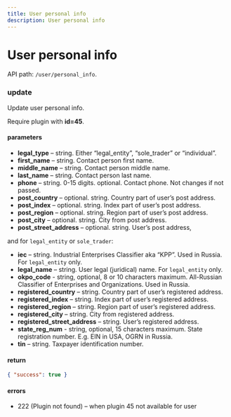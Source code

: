 ```yaml
---
title: User personal info
description: User personal info
---
```


# User personal info

API path: `/user/personal_info`.

### update

Update user personal info.

Require plugin with **id=45**.

#### parameters

*   **legal_type** – string. Either “legal\_entity”, “sole\_trader” or “individual”.
*   **first_name** – string. Contact person first name.
*   **middle_name** – string. Contact person middle name.
*   **last_name** – string. Contact person last name.
*   **phone** – string. 0-15 digits. optional. Contact phone. Not changes if not passed.
*   **post_country** – optional. string. Country part of user’s post address.
*   **post_index** – optional. string. Index part of user’s post address.
*   **post_region** – optional. string. Region part of user’s post address.
*   **post_city** – optional. string. City from post address.
*   **post\_street\_address** – optional. string. User’s post address,

and for `legal_entity` or `sole_trader`:

*   **iec** – string. Industrial Enterprises Classifier aka “KPP”. Used in Russia. For `legal_entity` only.
*   **legal_name** – string. User legal (juridical) name. For `legal_entity` only.
*   **okpo_code** - string, optional, 8 or 10 characters maximum. All-Russian Classifier of Enterprises and Organizations. Used in Russia.
*   **registered_country** – string. Country part of user’s registered address.
*   **registered_index** – string. Index part of user’s registered address.
*   **registered_region** – string. Region part of user’s registered address.
*   **registered_city** – string. City from registered address.
*   **registered\_street\_address** – string. User’s registered address.
*   **state_reg_num** - string, optional, 15 characters maximum. State registration number. E.g. EIN in USA, OGRN in Russia.
*   **tin** – string. Taxpayer identification number.


#### return

```json
{ "success": true }
```

#### errors

*   222 (Plugin not found) – when plugin 45 not available for user

